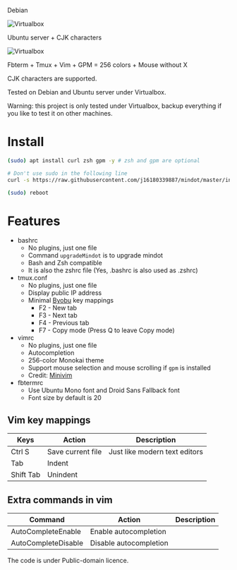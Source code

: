 Debian

![Virtualbox](https://i.imgur.com/fVouqMd.png)

Ubuntu server + CJK characters

![Virtualbox](https://i.imgur.com/eJpa9D6.png)

Fbterm + Tmux + Vim + GPM = 256 colors + Mouse without X

CJK characters are supported.

Tested on Debian and Ubuntu server under Virtualbox.

Warning: this project is only tested under Virtualbox, backup everything if you like to test it on other machines.

Install
====
```bash
(sudo) apt install curl zsh gpm -y # zsh and gpm are optional

# Don't use sudo in the following line
curl -s https://raw.githubusercontent.com/j16180339887/mindot/master/install.sh | bash

(sudo) reboot
```

Features
=====
* bashrc
    * No plugins, just one file
    * Command `upgradeMindot` is to upgrade mindot
    * Bash and Zsh compatible
    * It is also the zshrc file (Yes, .bashrc is also used as .zshrc)
* tmux.conf
    * No plugins, just one file
    * Display public IP address
    * Minimal [Byobu](https://github.com/dustinkirkland/byobu) key mappings
        *  F2 - New tab
        *  F3 - Next tab
        *  F4 - Previous tab
        *  F7 - Copy mode (Press Q to leave Copy mode)
* vimrc
    * No plugins, just one file
    * Autocompletion
    * 256-color Monokai theme
    * Support mouse selection and mouse scrolling if `gpm` is installed
    * Credit: [Minivim](https://github.com/sd65/MiniVim)
* fbtermrc
    * Use Ubuntu Mono font and Droid Sans Fallback font
    * Font size by default is 20

## Vim key mappings

| Keys      | Action                                                | Description |
| --------- | ----------------------------------------------------- | ----------- |
| Ctrl S    | Save current file                                     | Just like modern text editors |
| Tab       | Indent                                                | |
| Shift Tab | Unindent                                              | |

## Extra commands in vim

| Command   | Action                                                    | Description |
| --------- | --------------------------------------------------------- | ----------- |
| AutoCompleteEnable    | Enable autocompletion  | |
| AutoCompleteDisable   | Disable autocompletion | |

The code is under Public-domain licence.

